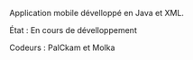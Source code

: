 Application mobile dévelloppé en Java et XML.

État : En cours de dévelloppement

Codeurs : PalCkam et Molka
